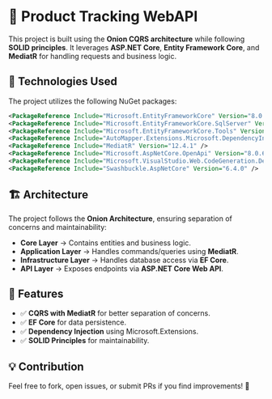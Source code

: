 # 📌 Product Tracking WebAPI

This project is built using the **Onion CQRS architecture** while following **SOLID principles**. It leverages **ASP.NET Core**, **Entity Framework Core**, and **MediatR** for handling requests and business logic.

## 🚀 Technologies Used

The project utilizes the following NuGet packages:

```xml
<PackageReference Include="Microsoft.EntityFrameworkCore" Version="8.0.8" />
<PackageReference Include="Microsoft.EntityFrameworkCore.SqlServer" Version="8.0.8" />
<PackageReference Include="Microsoft.EntityFrameworkCore.Tools" Version="8.0.8" />
<PackageReference Include="AutoMapper.Extensions.Microsoft.DependencyInjection" Version="12.0.0" />
<PackageReference Include="MediatR" Version="12.4.1" />
<PackageReference Include="Microsoft.AspNetCore.OpenApi" Version="8.0.6" />
<PackageReference Include="Microsoft.VisualStudio.Web.CodeGeneration.Design" Version="8.0.7" />
<PackageReference Include="Swashbuckle.AspNetCore" Version="6.4.0" />
```

## 🏗️ Architecture

The project follows the **Onion Architecture**, ensuring separation of concerns and maintainability:

- **Core Layer** → Contains entities and business logic.
- **Application Layer** → Handles commands/queries using **MediatR**.
- **Infrastructure Layer** → Handles database access via **EF Core**.
- **API Layer** → Exposes endpoints via **ASP.NET Core Web API**.

## 📌 Features

- ✅ **CQRS with MediatR** for better separation of concerns.
- ✅ **EF Core** for data persistence.
- ✅ **Dependency Injection** using Microsoft.Extensions.
- ✅ **SOLID Principles** for maintainability.

## 💡 Contribution

Feel free to fork, open issues, or submit PRs if you find improvements! 🚀

